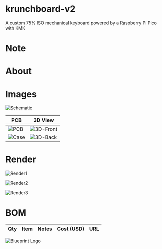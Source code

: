 # krunchboard-v2
A custom 75% ISO mechanical keyboard powered by a Raspberry Pi Pico with KMK

# Note

# About

# Images

![Schematic](assets/schematic.png)

| PCB | 3D View |
|-----|------------|
| ![PCB](assets/pcb.png) | ![3D-Front](assets/3dfront.png) |
| ![Case](assets/case.png) | ![3D-Back](assets/3dback.png) |

# Render

![Render1](assets/render1.png)

![Render2](assets/render2.png)

![Render3](assets/render3.png)

# BOM

| Qty | Item                               | Notes                                     | Cost (USD) | URL                                                                                                         |
|-----|------------------------------------|-------------------------------------------|------------|---|


![Blueprint Logo](https://hc-cdn.hel1.your-objectstorage.com/s/v3/f6803a08b5ffa2e1d8b41eab943eb833fc5355cf_stickers.png)
